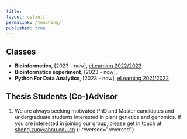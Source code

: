 ```yaml
---
title:
layout: default
permalink: /teaching/
published: true
---
```


## Classes
- **Bioinformatics**, [2023 - now], [eLearning 2022/2023](https://moodle2.unime.it/course/view.php?id=4840)
- **Bioinformatics experiment**, [2023 - now], 
- **Python For Data Analytics**, [2023 - now], [eLearning 2021/2022](https://moodle2.unime.it/course/view.php?id=4806)

## Thesis Students (Co-)Advisor
1. We are always seeking motivated PhD and Master candidates and undergraduate students interested in plant genetics and genomics. If you are interested in joining our group, please get in touch at sheng.zuo@ahnu.edu.cn
{: reversed="reversed"} 

